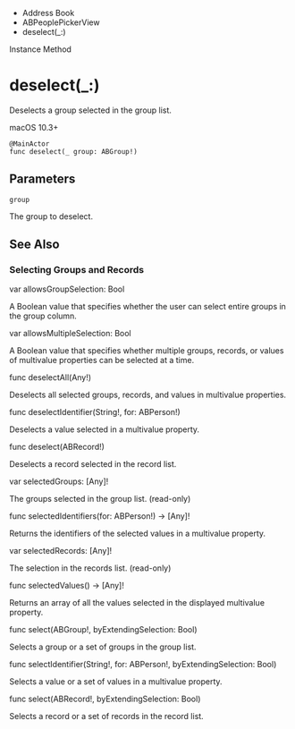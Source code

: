 

- Address Book
- ABPeoplePickerView
-  deselect(\_:) 

Instance Method

# deselect(\_:)

Deselects a group selected in the group list.

macOS 10.3+

``` source
@MainActor
func deselect(_ group: ABGroup!)
```

## Parameters 

`group`  

The group to deselect.

## See Also

### Selecting Groups and Records

var allowsGroupSelection: Bool

A Boolean value that specifies whether the user can select entire groups in the group column.

var allowsMultipleSelection: Bool

A Boolean value that specifies whether multiple groups, records, or values of multivalue properties can be selected at a time.

func deselectAll(Any!)

Deselects all selected groups, records, and values in multivalue properties.

func deselectIdentifier(String!, for: ABPerson!)

Deselects a value selected in a multivalue property.

func deselect(ABRecord!)

Deselects a record selected in the record list.

var selectedGroups: [Any]!

The groups selected in the group list. (read-only)

func selectedIdentifiers(for: ABPerson!) -> [Any]!

Returns the identifiers of the selected values in a multivalue property.

var selectedRecords: [Any]!

The selection in the records list. (read-only)

func selectedValues() -> [Any]!

Returns an array of all the values selected in the displayed multivalue property.

func select(ABGroup!, byExtendingSelection: Bool)

Selects a group or a set of groups in the group list.

func selectIdentifier(String!, for: ABPerson!, byExtendingSelection: Bool)

Selects a value or a set of values in a multivalue property.

func select(ABRecord!, byExtendingSelection: Bool)

Selects a record or a set of records in the record list.

